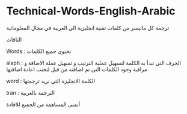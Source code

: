 # Technical-Words-English-Arabic
ترجمة كل  ماتيسر من كلمات تقنية انجليزية الى العربية في مجال المعلوماتية  


التاقات

Words :  تحتوي جميع الكلمات

alaph : الحرف التي تبدأ به الكلمة لتسهيل عملية الترتيب و تسهيل عملة الاضافة و مراقبة وجود الكلمات التي تم اضافته من قبل لتجنب اعادة اضافتها 

word : الكلمة الانجليزة التي نريد ترجمتها

tran :  الترجمة  بالعربية

أتمنى المساهمة من الجميع للافادة 
